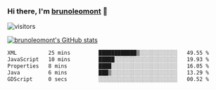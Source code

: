 ### Hi there, I'm [brunoleomont](https://www.linkedin.com/in/brunoleomont/) 👋

![visitors](https://visitor-badge.glitch.me/badge?page_id=page.id)

[![brunoleomont's GitHub stats](https://github-readme-stats.vercel.app/api?username=brunoleomont)](https://github.com/brunoleomont/github-readme-stats)

<!--START_SECTION:waka-->

```txt
XML          25 mins         ████████████▒░░░░░░░░░░░░   49.55 %
JavaScript   10 mins         █████░░░░░░░░░░░░░░░░░░░░   19.93 %
Properties   8 mins          ████░░░░░░░░░░░░░░░░░░░░░   16.05 %
Java         6 mins          ███▒░░░░░░░░░░░░░░░░░░░░░   13.29 %
GDScript     0 secs          ░░░░░░░░░░░░░░░░░░░░░░░░░   00.52 %
```

<!--END_SECTION:waka-->

<!--
**brunoleomont/brunoleomont** is a ✨ _special_ ✨ repository because its `README.md` (this file) appears on your GitHub profile.

Here are some ideas to get you started:

- 🔭 I’m currently working on ...
- 🌱 I’m currently learning ...
- 👯 I’m looking to collaborate on ...
- 🤔 I’m looking for help with ...
- 💬 Ask me about ...
- 📫 How to reach me: ...
- 😄 Pronouns: ...
- ⚡ Fun fact: ...
-->
